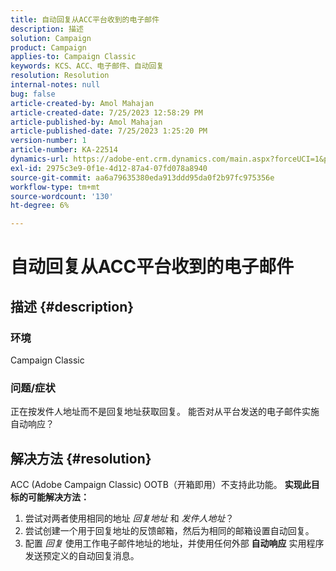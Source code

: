 ```yaml
---
title: 自动回复从ACC平台收到的电子邮件
description: 描述
solution: Campaign
product: Campaign
applies-to: Campaign Classic
keywords: KCS、ACC、电子邮件、自动回复
resolution: Resolution
internal-notes: null
bug: false
article-created-by: Amol Mahajan
article-created-date: 7/25/2023 12:58:29 PM
article-published-by: Amol Mahajan
article-published-date: 7/25/2023 1:25:20 PM
version-number: 1
article-number: KA-22514
dynamics-url: https://adobe-ent.crm.dynamics.com/main.aspx?forceUCI=1&pagetype=entityrecord&etn=knowledgearticle&id=a9dc35ee-ea2a-ee11-bdf4-6045bd006c82
exl-id: 2975c3e9-0f1e-4d12-87a4-07fd078a8940
source-git-commit: aa6a79635380eda913ddd95da0f2b97fc975356e
workflow-type: tm+mt
source-wordcount: '130'
ht-degree: 6%

---
```


# 自动回复从ACC平台收到的电子邮件

## 描述 {#description}


### <b>环境</b>

Campaign Classic



### <b>问题/症状</b>

正在按发件人地址而不是回复地址获取回复。 能否对从平台发送的电子邮件实施自动响应？


## 解决方法 {#resolution}


ACC (Adobe Campaign Classic) OOTB（开箱即用）不支持此功能。
<b>实现此目标的可能解决方法：</b>
1. 尝试对两者使用相同的地址 *回复地址* 和 *发件人地址*？
2. 尝试创建一个用于回复地址的反馈邮箱，然后为相同的邮箱设置自动回复。
3. 配置 *回复* 使用工作电子邮件地址的地址，并使用任何外部 <b>自动响应</b> 实用程序发送预定义的自动回复消息。

